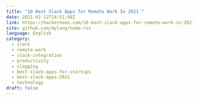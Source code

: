 ```yaml
---
title: "10 Best Slack Apps for Remote Work In 2021 "
date: 2021-02-12T14:51:48Z
link: https://hackernoon.com/10-best-slack-apps-for-remote-work-in-2021-7ph237r?source=rss&utm_medium=RSS&utm_source=news.12bit.vn
site: github.com/dylang/node-rss
language: English
category:
  - slack
  - remote-work
  - slack-integration
  - productivity
  - slogging
  - best-slack-apps-for-startups
  - best-slack-apps-2021
  - technology
draft: false
---
```

